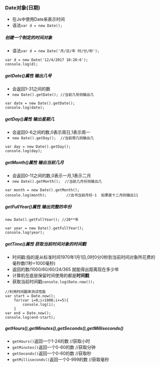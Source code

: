### Date对象(日期)
- 在Js中使用Date来表示时间
- 语法`var d = new Date();`
##### 创建一个制定的时间对象
- 语法`var d = new Date('月/日/年 时/分/秒');`
```
var d = new Date('12/4/2017 10:20:6');
console.log(d);            
```
##### getDate()属性 输出几号
- 会返回1-31之间的数
- `new Date().getDate(); //当前几号则输出几`
```
var date = new Date().getDate();
console.log(date);
```
##### getDay()属性  输出星期几
- 会返回0-6之间的数,0表示周日,1表示周一
- `new Date().getDay();  //当前周几则输出几`
```
var day = new Date().getDay();
console.log(day);
```
##### getMonth()属性 输出当前几月
- 会返回0-11之间的数,0表示一月,1表示二月
- `new Date().getMonth();  //当前几月份则输出几`
```
var month = new Date().getMonth();
console.log(month);         //出书当前月份-1  如果是十二月则输出11
```
##### getFullYear()属性 输出完整的年份
`new Date().getFullYear(); //20**年`
```
var year = new Date().getFullYear();
console.log(year);
```
##### getTime()属性 获取当前时间对象的时间戳
- 时间戳:指的是从标准时间1970年1月1日,0时0分0秒到当前时间对象所花费的毫秒数(1秒=1000毫秒)
- 返回的数/1000/60/60/24/365 就能得出距离现在多少年
- 计算机在底层保留时间使用的都是**时间戳**
- 获取当前时间戳`console.log(Date.now());`
```
//利用时间戳来测试性能
var start = Date.now();
    for(var i=0;i<1000;i+=5){
        console.log(i);
    }
var end = Date.now();
console.log(end-start);
```
##### getHours(),getMinutes(),getSeconds(),getMilliseconds()
- `getHours()`返回一个1-24的数 //获取小时      
- `getMinutes()`返回一个0-60的数 //获取分钟  
- `getSeconds()`返回一个0-60的数 //获取秒   
- `getMilliseconds()`返回一个0-999的数 //获取毫秒   
 
